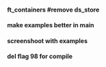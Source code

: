 #### ft_containers #remove ds_store
#### make examples better in main
#### screenshoot with examples
#### del flag 98 for compile

